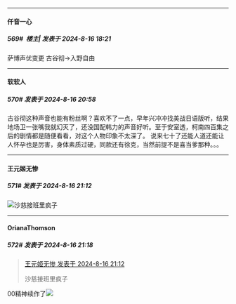 ﻿
*****

####  仟音一心  
##### 569#         楼主| 发表于 2024-8-16 18:21

萨博声优变更
古谷彻→入野自由


*****

####  软软人  
##### 570#       发表于 2024-8-16 20:58

古谷彻这种声音也能有粉丝啊？喜欢不了一点，早年兴冲冲找美战日语版听，结果地场卫一张嘴我就幻灭了，还没国配韩力的声音好听。至于安室透，柯南四百集之后的剧情都是随便看看，对这个人物印象不太深了。
说来七十了还能人道还能让人怀孕也是厉害，身体素质过硬，同款还有徐克，当然前提不是喜当爹那种。。。


*****

####  王元姬无惨  
##### 571#       发表于 2024-8-16 21:12

<img src="https://static.saraba1st.com/image/smiley/face2017/066.png" referrerpolicy="no-referrer">沙慈接班里疯子 

*****

####  OrianaThomson  
##### 572#       发表于 2024-8-16 21:18

<blockquote><a href="httphttps://bbs.saraba1st.com/2b/forum.php?mod=redirect&amp;goto=findpost&amp;pid=65914588&amp;ptid=2184303" target="_blank">王元姬无惨 发表于 2024-8-16 21:12</a>

沙慈接班里疯子</blockquote>
00精神续作了<img src="https://static.saraba1st.com/image/smiley/face2017/067.png" referrerpolicy="no-referrer">

